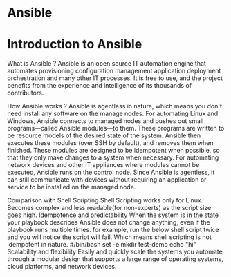 # Ansible
# Introduction to Ansible
What is Ansible ?
Ansible is an open source IT automation engine that automates
provisioning
configuration management
application deployment
orchestration
and many other IT processes. It is free to use, and the project benefits from the experience and intelligence of its thousands of contributors.

How Ansible works ?
Ansible is agentless in nature, which means you don't need install any software on the manage nodes.
For automating Linux and Windows, Ansible connects to managed nodes and pushes out small programs—called Ansible modules—to them. These programs are written to be resource models of the desired state of the system. Ansible then executes these modules (over SSH by default), and removes them when finished. These modules are designed to be idempotent when possible, so that they only make changes to a system when necessary.
For automating network devices and other IT appliances where modules cannot be executed, Ansible runs on the control node. Since Ansible is agentless, it can still communicate with devices without requiring an application or service to be installed on the managed node.

Comparison with Shell Scripting
Shell Scripting works only for Linux.
Becomes complex and less readable(for non-experts) as the script size goes high.
Idempotence and predictability
When the system is in the state your playbook describes Ansible does not change anything, even if the playbook runs multiple times.
for example, run the below shell script twice and you will notice the script will fail. Which means shell scripting is not idempotent in nature.
#/bin/bash
set -e 
mkdir test-demo
echo "hi"
Scalability and flexibility
Easily and quickly scale the systems you automate through a modular design that supports a large range of operating systems, cloud platforms, and network devices.
